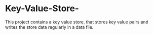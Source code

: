 # Key-Value-Store-
This project contains a key value store, that stores key value pairs and writes the store data regularly in a data file.
